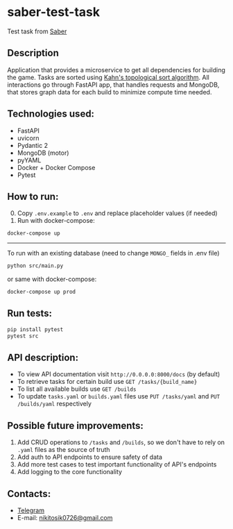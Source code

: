 # saber-test-task

Test task from [Saber](https://saber.games/)

## Description

Application that provides a microservice to get all dependencies for building the game. Tasks are sorted using [Kahn&#39;s topological sort algorithm](https://en.wikipedia.org/wiki/Topological_sorting). All interactions go through FastAPI app, that handles requests and MongoDB, that stores graph data for each build to minimize compute time needed. 

## Technologies used:

- FastAPI
- uvicorn
- Pydantic 2
- MongoDB (motor)
- pyYAML
- Docker + Docker Compose
- Pytest


## How to run:

0. Copy ``.env.example`` to ``.env`` and replace placeholder values (if needed)
1. Run with docker-compose:

```sh
docker-compose up
```

---

To run with an existing database (need to change ```MONGO_``` fields in .env file)

```sh
python src/main.py
```

or same with docker-compose:

```sh
docker-compose up prod
```

## Run tests:

```sh
pip install pytest
pytest src
```

## API description:

 - To view API documentation visit ```http://0.0.0.0:8000/docs``` (by default)
 - To retrieve tasks for certain build use ```GET /tasks/{build_name}```
 - To list all available builds use ```GET /builds```
 - To update ```tasks.yaml``` or ```builds.yaml``` files use ```PUT /tasks/yaml``` and ```PUT /builds/yaml``` respectively

## Possible future improvements:

1. Add CRUD operations to ```/tasks``` and ```/builds```, so we don't have to rely on ```.yaml``` files as the source of truth
2. Add auth to API endpoints to ensure safety of data
3. Add more test cases to test important functionality of API's endpoints
4. Add logging to the core functionality

## Contacts:

- [Telegram](https://t.me/crawlic)
- E-mail: nikitosik0726@gmail.com
